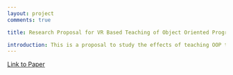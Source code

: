 ```yaml
---
layout: project
comments: true

title: Research Proposal for VR Based Teaching of Object Oriented Programming

introduction: This is a proposal to study the effects of teaching OOP through VR specific games.
---
```

<a href="/data/projects/research_proposal.pdf"> Link to Paper </a>